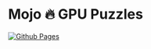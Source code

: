 # Mojo 🔥 GPU Puzzles

[![Github Pages](https://github.com/modularml/mojo-gpu-puzzles/actions/workflows/gh-pages.yml/badge.svg?branch=main)](https://github.com/modularml/mojo-gpu-puzzles/actions/workflows/gh-pages.yml)
